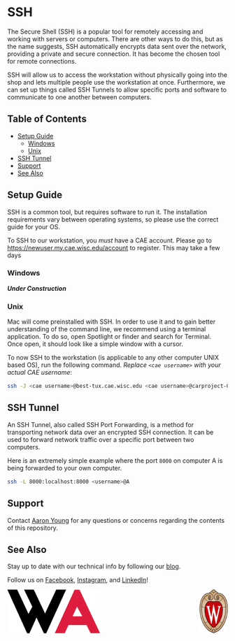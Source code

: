# SSH

The Secure Shell (SSH) is a popular tool for remotely accessing and working with servers or computers. There are other ways to do this, but as the name suggests, SSH automatically encrypts data sent over the network, providing a private and secure connection. It has become the chosen tool for remote connections. 

SSH will allow us to access the workstation without physically going into the shop and lets multiple people use the workstation at once. Furthermore, we can set up things called SSH Tunnels to allow specific ports and software to communicate to one another between computers.

## Table of Contents
- [Setup Guide](#setup-guide)
  - [Windows](#windows)
  - [Unix](#unix)
- [SSH Tunnel](#ssh-tunnel)
- [Support](#support)
- [See Also](#see-also)

## Setup Guide

SSH is a common tool, but requires software to run it. The installation requirements vary between operating systems, so please use the correct guide for your OS.

To SSH to our workstation, you _must_ have a CAE account. Please go to https://newuser.my.cae.wisc.edu/account to register. This may take a few days

### Windows

***Under Construction***

### Unix

Mac will come preinstalled with SSH. In order to use it and to gain better understanding of the command line, we recommend using a terminal application. To do so, open Spotlight or finder and search for Terminal. Once open, it should look like a simple window with a cursor.

To now SSH to the workstation (is applicable to any other computer UNIX based OS), run the following command. _Replace `<cae username>` with your actual CAE username_:

```bash
ssh -J <cae username>@best-tux.cae.wisc.edu <cae username>@carproject-06.engr.wisc.edu
```

## SSH Tunnel

An SSH Tunnel, also called SSH Port Forwarding, is a method for transporting network data over an encrypted SSH connection. It can be used to forward network traffic over a specific port between two computers. 

Here is an extremely simple example where the port `8000` on computer A is being forwarded to your own computer.

```bash
ssh -L 8000:localhost:8000 <username>@A
```

## Support

Contact [Aaron Young](aryoung5@wisc.edu) for any questions or concerns regarding the contents of this repository.

## See Also

Stay up to date with our technical info by following our [blog](https://www.wisconsinautonomous.org/blog).

Follow us on [Facebook](https://www.facebook.com/wisconsinautonomous/), [Instagram](https://www.instagram.com/wisconsinautonomous/), and [LinkedIn](https://www.linkedin.com/company/wisconsin-autonomous/about/)!

<img src="https://github.com/WisconsinAutonomous/wa-resources/blob/master/Images/WA.png" alt="Wisconsin Autonomous Logo" height="100px">  <img src="https://github.com/WisconsinAutonomous/wa-resources/blob/master/Images/UWCrest.png" alt="University of Wisconsin - Madison Crest" height="100px" align="right">